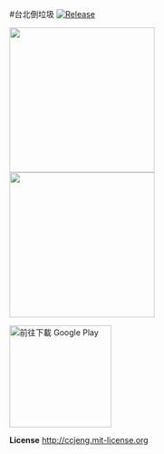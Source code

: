 #台北倒垃圾
[![Release](https://img.shields.io/github/release/ccjeng/TPTrash.svg)](https://github.com/ccjeng/TPTrash/releases)

<img src='http://ccjeng.github.io/screen/screen-tptrash-1.png' width='256'/>
<img src='http://ccjeng.github.io/screen/screen-tptrash-2.png' width='256'/>

<a href='https://play.google.com/store/apps/details?id=com.oddsoft.tpetrash2&utm_source=global_co&utm_medium=prtnr&utm_content=Mar2515&utm_campaign=PartBadge&pcampaignid=MKT-Other-global-all-co-prtnr-py-PartBadge-Mar2515-1'><img alt='前往下載 Google Play' src='https://play.google.com/intl/en_us/badges/images/generic/zh-tw_badge_web_generic.png' width='180'/></a>

**License**
http://ccjeng.mit-license.org
